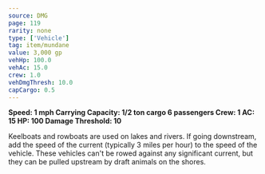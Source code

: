 ```yaml
---
source: DMG
page: 119
rarity: none
type: ['Vehicle']
tag: item/mundane
value: 3,000 gp
vehHp: 100.0
vehAc: 15.0
crew: 1.0
vehDmgThresh: 10.0
capCargo: 0.5
---
```


**Speed: 1 mph
Carrying Capacity: 1/2 ton cargo
6 passengers
Crew: 1
AC: 15
HP: 100
Damage Threshold: 10**

Keelboats and rowboats are used on lakes and rivers. If going downstream, add the speed of the current (typically 3 miles per hour) to the speed of the vehicle. These vehicles can't be rowed against any significant current, but they can be pulled upstream by draft animals on the shores.

